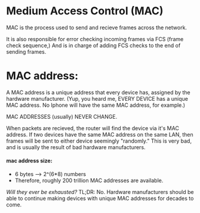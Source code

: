 
# Medium Access Control (MAC)

MAC is the process used to send and recieve frames across the network.

It is also responsible for error checking incoming frames via FCS 
(frame check sequence,)
And is in charge of adding FCS checks to the end of sending frames.



# MAC address:

A MAC address is a unique address that every device has, assigned
by the hardware manufacturer.
(Yup, you heard me, EVERY DEVICE has a unique MAC address. No Iphone will
have the same MAC address, for example.)

MAC ADDRESSES (usually) NEVER CHANGE.

When packets are recieved, the router will find the device via it's MAC
address.
If two devices have the same MAC address on the same LAN, then frames
will be sent to either device seemingly "randomly."
This is very bad, and is usually the result of bad hardware manufacturers.

#### mac address size:
-  6 bytes -->  2^(6*8) numbers
- Therefore, roughly 200 trillion MAC addresses are available.

*Will they ever be exhausted?*
TL;DR: No.  Hardware manufacturers should be able to continue making devices
with unique MAC addresses for decades to come.




